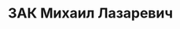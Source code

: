 ---
title: ЗАК Михаил Лазаревич
description: "Род. в 1901, член ВКП(б). Проживал: г. Оренбург. Зав. отделом пропаганды\
  \ обком ВКП(б) \n  Приговор: ВК ВС СССР, 01.02.1938 – ВМН"
---